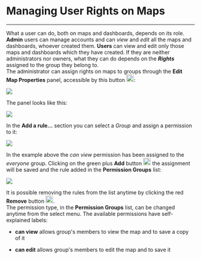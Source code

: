 # Managing User Rights on Maps
------------------------------
What a user can do, both on maps and dashboards, depends on its role.
<br>
**Admin** users can manage accounts and can *view* and *edit* all the maps and dashboards, whoever created them.
**Users** can view and edit only those maps and dashboards which they have created. If they are neither administrators nor owners, what they can do depends on the ***Rights*** assigned to the group they belong to.
<br>
The administrator can assign rights on maps to groups through the **Edit Map Properties** panel, accessible by this button <img src="../img/button/edit-icon.jpg" style="width:20px;height:20px" />:

<img src="../img/managing-user-rights/edit-map-properties-map.jpg" style="max-width:350px;"/>

The panel looks like this:

<img src="../img/managing-user-rights/edit-map-properties-panel.jpg" style="max-width:350px;"/>

In the **Add a rule...** section you can select a *Group* and assign a permission to it:

<img src="../img/managing-user-rights/select-rule-for-groups.jpg" style="max-width:350px;"/>

In the example above the *can view* permission has been assigned to the *everyone* group. Clicking on the green plus **Add** button <img src="../img/button/add-rule-icon.jpg" style="width:20px;height:20px" /> the assignment will be saved and the rule added in the **Permission Groups** list:

<img src="../img/managing-user-rights/permission-rule-added.jpg" style="max-width:350px;"/>

It is possible removing the rules from the list anytime by clicking the red **Remove** button <img src="../img/button/remove-rule-icon.jpg" style="width:20px;height:20px" />.
<br>
The permission type, in the **Permission Groups** list, can be changed anytime from the select menu.
The available permissions have self-explained labels:

* **can view** allows group's members to view the map and to save a copy of it

* **can edit** allows group's members to edit the map and to save it
